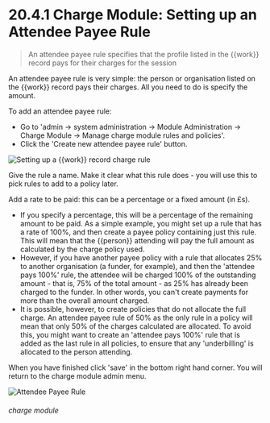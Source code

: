 # 20.4.1 Charge Module: Setting up an Attendee Payee Rule

> An attendee payee rule specifies that the profile listed in the {{work}} record pays for their charges for the session



An attendee payee rule is very simple: the person or organisation listed on the {{work}} record pays their charges. All you need to do is specify the amount.

To add an attendee payee rule:

- Go to 'admin -> system administration -> Module Administration -> Charge Module -> Manage charge module rules and policies'. 
- Click the 'Create new attendee payee rule' button. 

![Setting up a {{work}} record charge rule](20.4.1a.png)

Give the rule a name. Make it clear what this rule does - you will use this to pick rules to add to a policy later.

Add a rate to be paid: this can be a percentage or a fixed amount (in £s). 
   - If you specify a percentage, this will be a percentage of the remaining amount to be paid. As a simple example, you might set up a rule that has a rate of 100%, and then create a payee policy containing just this rule. This will mean that the {{person}} attending will pay the full amount as calculated by the charge policy used. 
   - However, if you have another payee policy with a rule that allocates 25% to another organisation (a funder, for example), and then the 'attendee pays 100%' rule, the attendee will be charged 100% of the outstanding amount - that is, 75% of the total amount - as 25% has already been charged to the funder. In other words, you can't create payments for more than the overall amount charged. 
   - It is possible, however, to create policies that do not allocate the full charge. An attendee payee rule of 50% as the only rule in a policy will mean that only 50% of the charges calculated are allocated. To avoid this, you might want to create an 'attendee pays 100%' rule that is added as the last rule in all policies, to ensure that any 'underbilling' is allocated to the person attending. 

When you have finished click 'save' in the bottom right hand corner. You will return to the charge module admin menu. 

![Attendee Payee Rule](20.4.1b.png)


###### charge module

